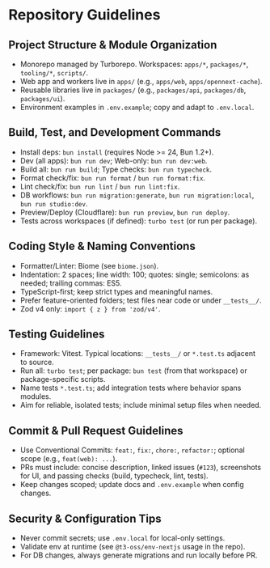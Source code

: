 # Repository Guidelines

## Project Structure & Module Organization
- Monorepo managed by Turborepo. Workspaces: `apps/*`, `packages/*`, `tooling/*`, `scripts/`.
- Web app and workers live in `apps/` (e.g., `apps/web`, `apps/opennext-cache`).
- Reusable libraries live in `packages/` (e.g., `packages/api`, `packages/db`, `packages/ui`).
- Environment examples in `.env.example`; copy and adapt to `.env.local`.

## Build, Test, and Development Commands
- Install deps: `bun install` (requires Node >= 24, Bun 1.2+).
- Dev (all apps): `bun run dev`; Web-only: `bun run dev:web`.
- Build all: `bun run build`; Type checks: `bun run typecheck`.
- Format check/fix: `bun run format` / `bun run format:fix`.
- Lint check/fix: `bun run lint` / `bun run lint:fix`.
- DB workflows: `bun run migration:generate`, `bun run migration:local`, `bun run studio:dev`.
- Preview/Deploy (Cloudflare): `bun run preview`, `bun run deploy`.
- Tests across workspaces (if defined): `turbo test` (or run per package).

## Coding Style & Naming Conventions
- Formatter/Linter: Biome (see `biome.json`).
- Indentation: 2 spaces; line width: 100; quotes: single; semicolons: as needed; trailing commas: ES5.
- TypeScript-first; keep strict types and meaningful names.
- Prefer feature-oriented folders; test files near code or under `__tests__/`.
- Zod v4 only: `import { z } from 'zod/v4'`.

## Testing Guidelines
- Framework: Vitest. Typical locations: `__tests__/` or `*.test.ts` adjacent to source.
- Run all: `turbo test`; per package: `bun test` (from that workspace) or package-specific scripts.
- Name tests `*.test.ts`; add integration tests where behavior spans modules.
- Aim for reliable, isolated tests; include minimal setup files when needed.

## Commit & Pull Request Guidelines
- Use Conventional Commits: `feat:`, `fix:`, `chore:`, `refactor:`; optional scope (e.g., `feat(web): ...`).
- PRs must include: concise description, linked issues (`#123`), screenshots for UI, and passing checks (build, typecheck, lint, tests).
- Keep changes scoped; update docs and `.env.example` when config changes.

## Security & Configuration Tips
- Never commit secrets; use `.env.local` for local-only settings.
- Validate env at runtime (see `@t3-oss/env-nextjs` usage in the repo).
- For DB changes, always generate migrations and run locally before PR.
